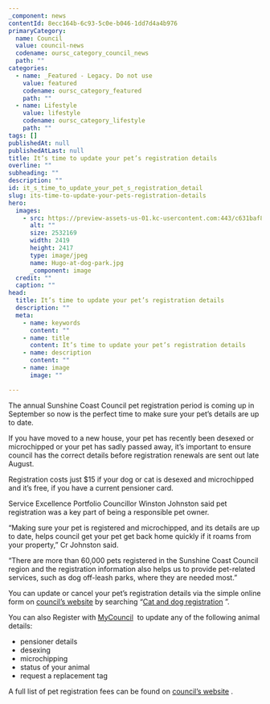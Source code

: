 ```yaml
---
_component: news
contentId: 8ecc164b-6c93-5c0e-b046-1dd7d4a4b976
primaryCategory:
  name: Council
  value: council-news
  codename: oursc_category_council_news
  path: ""
categories:
  - name: _Featured - Legacy. Do not use
    value: featured
    codename: oursc_category_featured
    path: ""
  - name: Lifestyle
    value: lifestyle
    codename: oursc_category_lifestyle
    path: ""
tags: []
publishedAt: null
publishedAtLast: null
title: It’s time to update your pet’s registration details
overline: ""
subheading: ""
description: ""
id: it_s_time_to_update_your_pet_s_registration_detail
slug: its-time-to-update-your-pets-registration-details
hero:
  images:
    - src: https://preview-assets-us-01.kc-usercontent.com:443/c631baf8-1b46-001f-580c-d0001b68b4a8/b2c17587-7219-480c-854a-69d70d42f28f/Hugo-at-dog-park.jpg
      alt: ""
      size: 2532169
      width: 2419
      height: 2417
      type: image/jpeg
      name: Hugo-at-dog-park.jpg
      _component: image
  credit: ""
  caption: ""
head:
  title: It’s time to update your pet’s registration details
  description: ""
  meta:
    - name: keywords
      content: ""
    - name: title
      content: It’s time to update your pet’s registration details
    - name: description
      content: ""
    - name: image
      image: ""

---
```

The annual Sunshine Coast Council pet registration period is coming up in September so now is the perfect time to make sure your pet’s details are up to date.

If you have moved to a new house, your pet has recently been desexed or microchipped or your pet has sadly passed away, it’s important to ensure council has the correct details before registration renewals are sent out late August.

Registration costs just $15 if your dog or cat is desexed and microchipped and it’s free, if you have a current pensioner card.

Service Excellence Portfolio Councillor Winston Johnston said pet registration was a key part of being a responsible pet owner.

“Making sure your pet is registered and microchipped, and its details are up to date, helps council get your pet get back home quickly if it roams from your property,” Cr Johnston said.

“There are more than 60,000 pets registered in the Sunshine Coast Council region and the registration information also helps us to provide pet-related services, such as dog off-leash parks, where they are needed most.”

You can update or cancel your pet’s registration details via the simple online form on [council’s website](https://www.sunshinecoast.qld.gov.au/)
&#x20;by searching “[Cat and dog registration](https://www.sunshinecoast.qld.gov.au/Pay-and-Apply/Cat-and-Dog-Registration/Updating-Registration-Details)
”.  

You can also Register with [MyCouncil](https://mycouncil.sunshinecoast.qld.gov.au/mycouncil)
 to update any of the following animal details:

*   pensioner details
*   desexing
*   microchipping
*   status of your animal
*   request a replacement tag

A full list of pet registration fees can be found on [council’s website](https://www.sunshinecoast.qld.gov.au/Pay-and-Apply/Fees-and-Charges)
.
